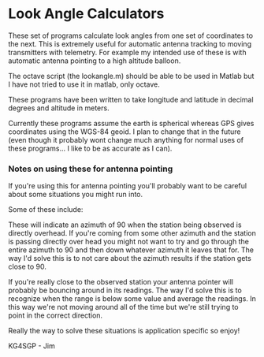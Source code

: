 Look Angle Calculators
======================

These set of programs calculate look angles from one set of coordinates to the next. This is extremely useful for automatic antenna tracking to moving transmitters with telemetry. For example my intended use of these is with automatic antenna pointing to a high altitude balloon.

The octave script (the lookangle.m) should be able to be used in Matlab but I have not tried to use it in matlab, only octave.

These programs have been written to take longitude and latitude in decimal degrees and altitude in meters.

Currently these programs assume the earth is spherical whereas GPS gives coordinates using the WGS-84 geoid. I plan to change that in the future (even though it probably wont change much anything for normal uses of these programs... I like to be as accurate as I can).

### Notes on using these for antenna pointing ###

If you're using this for antenna pointing you'll probably want to be careful about some situations you might run into. 

Some of these include:

These will indicate an azimuth of 90 when the station being observed is directly overhead. If you're coming from some other azimuth and the station is passing directly over head you might not want to try and go through the entire azimuth to 90 and then down whatever azimuth it leaves that for. The way I'd solve this is to not care about the azimuth results if the station gets close to 90.

If you're really close to the observed station your antenna pointer will probably be bouncing around in its readings. The way I'd solve this is to recognize when the range is below some value and average the readings. In this way we're not moving around all of the time but we're still trying to point in the correct direction. 

Really the way to solve these situations is application specific so enjoy!

KG4SGP - Jim
